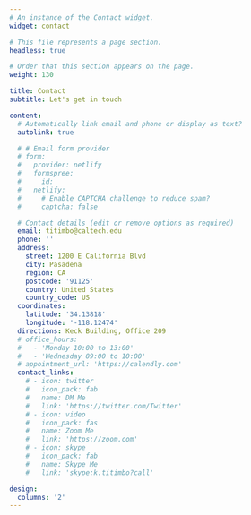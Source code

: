 ```yaml
---
# An instance of the Contact widget.
widget: contact

# This file represents a page section.
headless: true

# Order that this section appears on the page.
weight: 130

title: Contact
subtitle: Let's get in touch

content:
  # Automatically link email and phone or display as text?
  autolink: true

  # # Email form provider
  # form:
  #   provider: netlify
  #   formspree:
  #     id:
  #   netlify:
  #     # Enable CAPTCHA challenge to reduce spam?
  #     captcha: false

  # Contact details (edit or remove options as required)
  email: titimbo@caltech.edu
  phone: ''
  address:
    street: 1200 E California Blvd
    city: Pasadena
    region: CA
    postcode: '91125'
    country: United States
    country_code: US
  coordinates:
    latitude: '34.13818'
    longitude: '-118.12474'
  directions: Keck Building, Office 209
  # office_hours:
  #   - 'Monday 10:00 to 13:00'
  #   - 'Wednesday 09:00 to 10:00'
  # appointment_url: 'https://calendly.com'
  contact_links:
    # - icon: twitter
    #   icon_pack: fab
    #   name: DM Me
    #   link: 'https://twitter.com/Twitter'
    # - icon: video
    #   icon_pack: fas
    #   name: Zoom Me
    #   link: 'https://zoom.com'
    # - icon: skype
    #   icon_pack: fab
    #   name: Skype Me
    #   link: 'skype:k.titimbo?call'

design:
  columns: '2'
---
```

